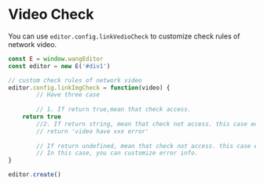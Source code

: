 # Video Check
You can use `editor.config.linkVedioCheck` to customize check rules of network video.

```jsx
const E = window.wangEditor
const editor = new E('#div1')

// custom check rules of network video
editor.config.linkImgCheck = function(video) {
        // Have three case
		
		// 1. If return true,mean that check access.
    return true
		//2. If return string, mean that check not access. this case editor will stop insert video, and alert error info(that is return string)
        // return 'video have xxx error'
		
		// If return undefined, mean that check not access. this case editor will stop insert video.
 		// In this case, you can customize error info.
}

editor.create()
```
